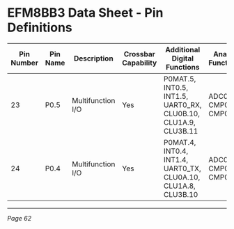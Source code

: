 # EFM8BB3 Data Sheet - Pin Definitions

| Pin Number | Pin Name | Description       | Crossbar Capability | Additional Digital Functions                 | Analog Functions       |
|------------|----------|-------------------|---------------------|---------------------------------------------|------------------------|
| 23         | P0.5     | Multifunction I/O | Yes                 | P0MAT.5, INT0.5, INT1.5, UART0_RX, CLU0B.10, CLU1A.9, CLU3B.11 | ADC0.3, CMP0P.3, CMP0N.3 |
| 24         | P0.4     | Multifunction I/O | Yes                 | P0MAT.4, INT0.4, INT1.4, UART0_TX, CLU0A.10, CLU1A.8, CLU3B.10 | ADC0.2, CMP0P.2, CMP0N.2 |

---
*Page 62*
